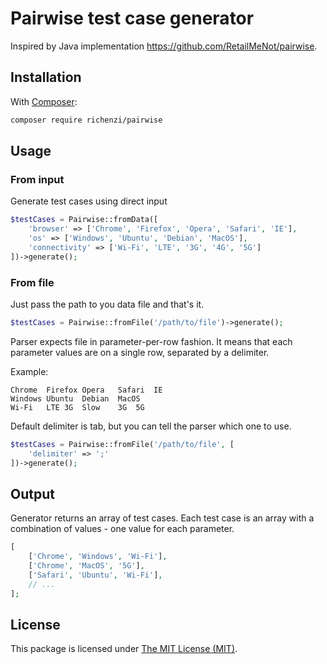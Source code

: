 # Pairwise test case generator

Inspired by Java implementation https://github.com/RetailMeNot/pairwise. 

## Installation

With [Composer](https://getcomposer.org):

```bash
composer require richenzi/pairwise
```

## Usage

### From input

Generate test cases using direct input

```php
$testCases = Pairwise::fromData([
    'browser' => ['Chrome', 'Firefox', 'Opera', 'Safari', 'IE'],
    'os' => ['Windows', 'Ubuntu', 'Debian', 'MacOS'],
    'connectivity' => ['Wi-Fi', 'LTE', '3G', '4G', '5G']
])->generate();
```

### From file

Just pass the path to you data file and that's it. 

```php
$testCases = Pairwise::fromFile('/path/to/file')->generate();
```

Parser expects file in parameter-per-row fashion. It means that each parameter
values are on a single row, separated by a delimiter.

Example:

```text
Chrome	Firefox	Opera	Safari	IE
Windows	Ubuntu	Debian	MacOS
Wi-Fi	LTE 3G	Slow	3G	5G
```

Default delimiter is tab, but you can tell the parser which one to use.  

```php
$testCases = Pairwise::fromFile('/path/to/file', [
    'delimiter' => ';'
])->generate();
```

## Output

Generator returns an array of test cases. Each test case is an array with a combination 
of values - one value for each parameter.

```php
[
    ['Chrome', 'Windows', 'Wi-Fi'],
    ['Chrome', 'MacOS', '5G'],
    ['Safari', 'Ubuntu', 'Wi-Fi'],
    // ...
];
```

## License

This package is licensed under [The MIT License (MIT)](LICENSE).
